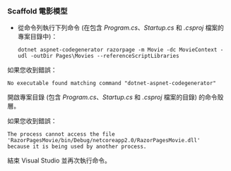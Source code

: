 <a name="scaffold"></a>
### <a name="scaffold-the-movie-model"></a>Scaffold 電影模型

* 從命令列執行下列命令 (在包含 *Program.cs*、*Startup.cs* 和 *.csproj* 檔案的專案目錄中)：

  ```console
  dotnet aspnet-codegenerator razorpage -m Movie -dc MovieContext -udl -outDir Pages\Movies --referenceScriptLibraries
  ```

如果您收到錯誤：
  ```
No executable found matching command "dotnet-aspnet-codegenerator"
  ```

開啟專案目錄 (包含 *Program.cs*、*Startup.cs* 和 *.csproj* 檔案的目錄) 的命令殼層。

如果您收到錯誤：
  ```
  The process cannot access the file
 'RazorPagesMovie/bin/Debug/netcoreapp2.0/RazorPagesMovie.dll'
  because it is being used by another process.
  ```

結束 Visual Studio 並再次執行命令。
